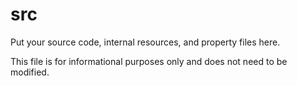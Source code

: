 # src

Put your source code, internal resources, and property files here.

This file is for informational purposes only and does not need to be modified.